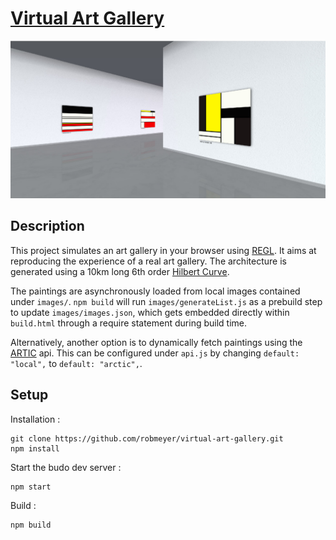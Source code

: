 # [Virtual Art Gallery](https://robmeyer.github.io/virtual-art-gallery/build)

[![screenshot](ArtGallery.jpg "App screenshot")](https://robmeyer.github.io/virtual-art-gallery/build)

## Description

This project simulates an art gallery in your browser using [REGL](https://github.com/regl-project/regl).
It aims at reproducing the experience of a real art gallery.
The architecture is generated using a 10km long 6th order [Hilbert Curve](https://en.wikipedia.org/wiki/Hilbert_curve).

The paintings are asynchronously loaded from local images contained under `images/`. `npm build` will run `images/generateList.js` as a prebuild step to update `images/images.json`, which gets embedded directly within `build.html` through a require statement during build time.

Alternatively, another option is to dynamically fetch paintings using the [ARTIC](https://api.artic.edu) api. This can be configured under `api.js` by changing `default: "local",` to `default: "arctic",`.

## Setup

Installation :
```shell
git clone https://github.com/robmeyer/virtual-art-gallery.git
npm install
```
Start the budo dev server : 
```shell
npm start
```
Build : 
```shell
npm build
```

